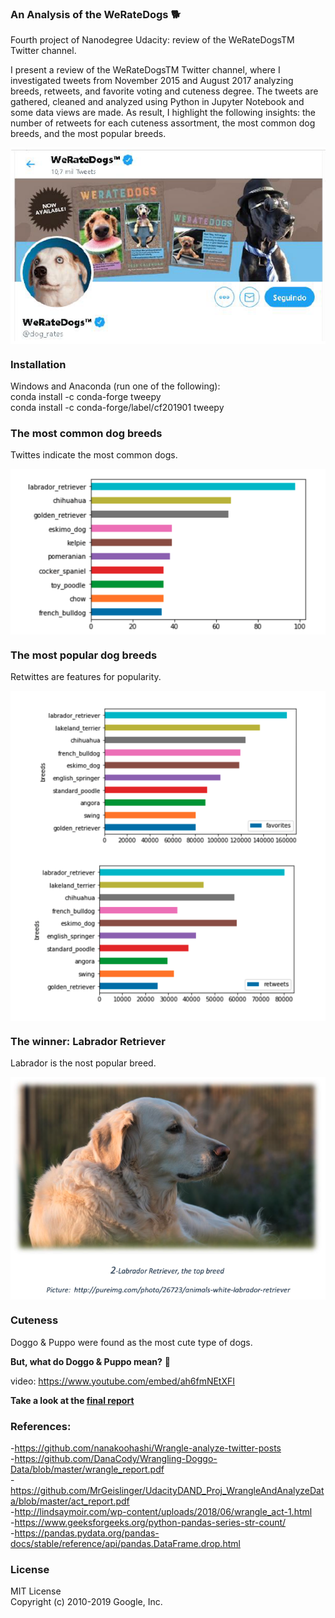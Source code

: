 ### An Analysis of the WeRateDogs :dog2:
Fourth project of Nanodegree Udacity: review of the WeRateDogsTM Twitter channel.<br/>

I present a review of the WeRateDogsTM Twitter channel, where I investigated tweets from November 2015 and August 2017 analyzing breeds, retweets, and favorite voting and cuteness degree. The tweets are gathered, cleaned and analyzed using Python in Jupyter Notebook and some data views are made. As result, I highlight the following insights: the number of retweets for each cuteness assortment, the most common dog breeds, and the most popular breeds.<br/>

<img src = "images/WeRateDogs.png" align="middle" width=800>  <br/>

### Installation<br/>
Windows and Anaconda (run one of the following):<br/>
conda install -c conda-forge tweepy<br/>
conda install -c conda-forge/label/cf201901 tweepy <br/>

### The most common dog breeds
Twittes indicate the most common dogs.

<img src = "images/common_breeds.png" align="middle" width=600>  <br/>

### The most popular dog breeds
Retwittes are features for popularity.

<img src = "images/popular_breeds.png" align="middle" width=600>  <br/>

### The winner: Labrador Retriever
Labrador is the nost popular breed.

<img src = "images/labrador.png" align="middle" width=600>  <br/>

### Cuteness
Doggo & Puppo were found as the most cute type of dogs.

**But, what do Doggo & Puppo mean?** :thinking:

video: https://www.youtube.com/embed/ah6fmNEtXFI


**Take a look at the [final report](https://github.com/KC2016/An_Analysis_of_the_WeRateDogs/blob/master/act_report.pdf)**



### References:

-https://github.com/nanakoohashi/Wrangle-analyze-twitter-posts<br/>
-https://github.com/DanaCody/Wrangling-Doggo-Data/blob/master/wrangle_report.pdf<br/>
-https://github.com/MrGeislinger/UdacityDAND_Proj_WrangleAndAnalyzeData/blob/master/act_report.pdf<br/>
-http://lindsaymoir.com/wp-content/uploads/2018/06/wrangle_act-1.html<br/>
-https://www.geeksforgeeks.org/python-pandas-series-str-count/<br/>
-https://pandas.pydata.org/pandas-docs/stable/reference/api/pandas.DataFrame.drop.html<br/>


### License
MIT License<br/>
Copyright (c) 2010-2019 Google, Inc.



